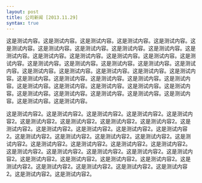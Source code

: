 ```yaml
---
layout: post
title: 公司新闻 [2013.11.29]
syntax: true
---
```



这是测试内容。这是测试内容。这是测试内容。这是测试内容。这是测试内容。这是测试内容。这是测试内容。这是测试内容。这是测试内容。这是测试内容。这是测试内容。这是测试内容。这是测试内容。这是测试内容。这是测试内容。这是测试内容。这是测试内容。这是测试内容。这是测试内容。这是测试内容。这是测试内容。这是测试内容。这是测试内容。这是测试内容。这是测试内容。这是测试内容。这是测试内容。这是测试内容。这是测试内容。这是测试内容。这是测试内容。这是测试内容。这是测试内容。这是测试内容。这是测试内容。这是测试内容。这是测试内容。这是测试内容。这是测试内容。这是测试内容。这是测试内容。这是测试内容。这是测试内容。

这是测试内容2。这是测试内容2。这是测试内容2。这是测试内容2。这是测试内容2。这是测试内容2。这是测试内容2。这是测试内容2。这是测试内容2。这是测试内容2。这是测试内容2。这是测试内容2。这是测试内容2。这是测试内容2。这是测试内容2。这是测试内容2。这是测试内容2。这是测试内容2。这是测试内容2。这是测试内容2。这是测试内容2。这是测试内容2。这是测试内容2。这是测试内容2。这是测试内容2。这是测试内容2。这是测试内容2。这是测试内容2。这是测试内容2。这是测试内容2。这是测试内容2。这是测试内容2。这是测试内容2。这是测试内容2。这是测试内容2。这是测试内容2。这是测试内容2。这是测试内容2。这是测试内容2。